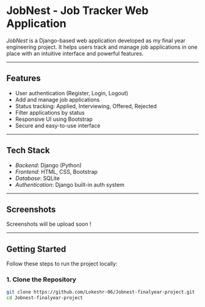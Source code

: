 # JobNest - Job Tracker Web Application

*JobNest* is a Django-based web application developed as my final year engineering project. It helps users track and manage job applications in one place with an intuitive interface and powerful features.

---

## Features

- User authentication (Register, Login, Logout)
- Add and manage job applications
- Status tracking: Applied, Interviewing, Offered, Rejected
- Filter applications by status
- Responsive UI using Bootstrap
- Secure and easy-to-use interface

---

## Tech Stack

- *Backend*: Django (Python)
- *Frontend*: HTML, CSS, Bootstrap
- *Database*: SQLite
- *Authentication*: Django built-in auth system

---

## Screenshots

Screenshots will be upload soon !

---

## Getting Started

Follow these steps to run the project locally:

### 1. Clone the Repository

```bash
git clone https://github.com/Lokeshr-06/Jobnest-finalyear-project.git
cd Jobnest-finalyear-project
